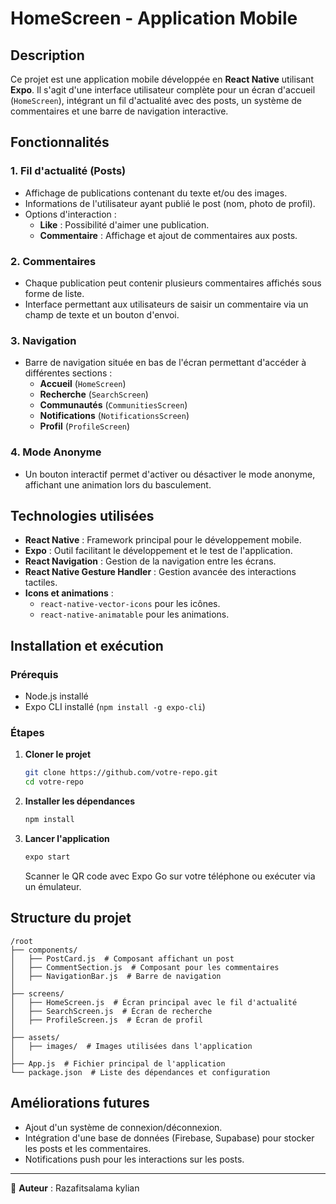 # HomeScreen - Application Mobile

## Description
Ce projet est une application mobile développée en **React Native** utilisant **Expo**. Il s'agit d'une interface utilisateur complète pour un écran d'accueil (`HomeScreen`), intégrant un fil d'actualité avec des posts, un système de commentaires et une barre de navigation interactive.

## Fonctionnalités
### 1. **Fil d'actualité (Posts)**
- Affichage de publications contenant du texte et/ou des images.
- Informations de l'utilisateur ayant publié le post (nom, photo de profil).
- Options d'interaction :
  - **Like** : Possibilité d'aimer une publication.
  - **Commentaire** : Affichage et ajout de commentaires aux posts.

### 2. **Commentaires**
- Chaque publication peut contenir plusieurs commentaires affichés sous forme de liste.
- Interface permettant aux utilisateurs de saisir un commentaire via un champ de texte et un bouton d'envoi.

### 3. **Navigation**
- Barre de navigation située en bas de l'écran permettant d'accéder à différentes sections :
  - **Accueil** (`HomeScreen`)
  - **Recherche** (`SearchScreen`)
  - **Communautés** (`CommunitiesScreen`)
  - **Notifications** (`NotificationsScreen`)
  - **Profil** (`ProfileScreen`)

### 4. **Mode Anonyme**
- Un bouton interactif permet d'activer ou désactiver le mode anonyme, affichant une animation lors du basculement.

## Technologies utilisées
- **React Native** : Framework principal pour le développement mobile.
- **Expo** : Outil facilitant le développement et le test de l'application.
- **React Navigation** : Gestion de la navigation entre les écrans.
- **React Native Gesture Handler** : Gestion avancée des interactions tactiles.
- **Icons et animations** :
  - `react-native-vector-icons` pour les icônes.
  - `react-native-animatable` pour les animations.

## Installation et exécution
### Prérequis
- Node.js installé
- Expo CLI installé (`npm install -g expo-cli`)

### Étapes
1. **Cloner le projet**
   ```sh
   git clone https://github.com/votre-repo.git
   cd votre-repo
   ```

2. **Installer les dépendances**
   ```sh
   npm install
   ```

3. **Lancer l'application**
   ```sh
   expo start
   ```
   Scanner le QR code avec Expo Go sur votre téléphone ou exécuter via un émulateur.

## Structure du projet
```
/root
├── components/
│   ├── PostCard.js  # Composant affichant un post
│   ├── CommentSection.js  # Composant pour les commentaires
│   ├── NavigationBar.js  # Barre de navigation
│
├── screens/
│   ├── HomeScreen.js  # Écran principal avec le fil d'actualité
│   ├── SearchScreen.js  # Écran de recherche
│   ├── ProfileScreen.js  # Écran de profil
│
├── assets/
│   ├── images/  # Images utilisées dans l'application
│
├── App.js  # Fichier principal de l'application
└── package.json  # Liste des dépendances et configuration
```

## Améliorations futures
- Ajout d'un système de connexion/déconnexion.
- Intégration d'une base de données (Firebase, Supabase) pour stocker les posts et les commentaires.
- Notifications push pour les interactions sur les posts.

---

📌 **Auteur** : Razafitsalama kylian

